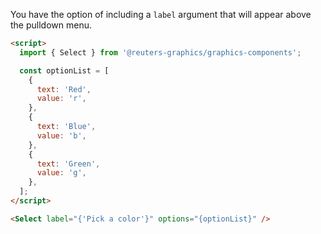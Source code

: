 You have the option of including a `label` argument that will appear above the pulldown menu.

```html
<script>
  import { Select } from '@reuters-graphics/graphics-components';

  const optionList = [
    {
      text: 'Red',
      value: 'r',
    },
    {
      text: 'Blue',
      value: 'b',
    },
    {
      text: 'Green',
      value: 'g',
    },
  ];
</script>

<Select label="{'Pick a color'}" options="{optionList}" />
```
